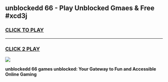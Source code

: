 
## unblockedd 66 - Play Unblocked Gmaes & Free #xcd3j
<h3>
<a href="https://news.freeplayer.one?title=unblockedd_66&ref=24F">CLICK TO PLAY</a></h3>
<hr>

<h3>
<a href="https://news.freeplayer.one?title=unblockedd_66&ref=24F">CLICK 2 PLAY</a>
  
</h3>

<a href="https://news.freeplayer.one?title=unblockedd_66&ref=24F/"><img src="https://clearcache.store/games.png"></a>


**unblockedd 66 games unblocked: Your Gateway to Fun and Accessible Online Gaming**
